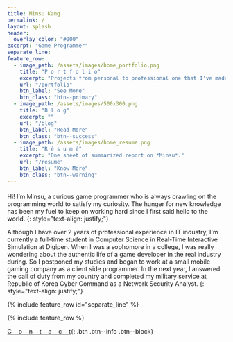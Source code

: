 ```yaml
---
title: Minsu Kang
permalink: /
layout: splash
header:
  overlay_color: "#000"
excerpt: "Game Programmer"
separate_line:
feature_row:
  - image_path: /assets/images/home_portfolio.png
    title: "P o r t f o l i o"
    excerpt: "Projects from personal to professional one that I've made or participated."
    url: "/portfolio"
    btn_label: "See More"
    btn_class: "btn--primary"
  - image_path: /assets/images/500x300.png
    title: "B l o g"
    excerpt: ""
    url: "/blog"
    btn_label: "Read More"
    btn_class: "btn--success"
  - image_path: /assets/images/home_resume.png
    title: "R é s u m é"
    excerpt: "One sheet of summarized report on *Minsu*."
    url: "/resume"
    btn_label: "Know More"
    btn_class: "btn--warning"
---
```


<style>
.align-left { margin-top: 0px; margin-bottom: -10px; }
.align-left img { border-radius: 30%;}
</style>

<figure style="width: 300px" class="align-left">
  <img src="{{ site.url }}{{ site.baseurl }}/assets/images/Avatar.png" alt="">
</figure> 

Hi! I’m Minsu, a curious game programmer who is always crawling on the programming world to satisfy my curiosity. The hunger for new knowledge has been my fuel to keep on working hard since I first said hello to the world.
{: style="text-align: justify;"}
  
Although I have over 2 years of professional experience in IT industry, I'm currently a full-time student in Computer Science in Real-Time Interactive Simulation at Digipen. When I was a sophomore in a college, I was really wondering about the authentic life of a game developer in the real industry during. So I postponed my studies and began to work at a small mobile gaming company as a client side programmer. In the next year, I answered the call of duty from my country and completed my military service at Republic of Korea Cyber Command as a Network Security Analyst.
{: style="text-align: justify;"}

{% include feature_row id="separate_line" %}

{% include feature_row %}

[C&nbsp;&nbsp;&nbsp;&nbsp;o&nbsp;&nbsp;&nbsp;&nbsp;n&nbsp;&nbsp;&nbsp;&nbsp;t&nbsp;&nbsp;&nbsp;&nbsp;a&nbsp;&nbsp;&nbsp;&nbsp;c&nbsp;&nbsp;&nbsp;&nbsp;t](/contact){: .btn .btn--info .btn--block}